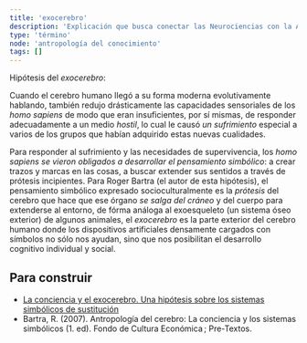 ```yaml
---
title: 'exocerebro'
description: 'Explicación que busca conectar las Neurociencias con la Antropología a partir de una hipótesis sobre la naturaleza cultural del cerebro humano (contraria a la clásica hipótesis de la naturaleza neurológica de la cultura)'
type: 'término'
node: 'antropología del conocimiento'
tags: []
---
```


Hipótesis del *exocerebro*:

Cuando el cerebro humano llegó a su forma moderna evolutivamente hablando, también redujo drásticamente las capacidades sensoriales de los *homo sapiens* de modo que eran insuficientes, por sí mismas, de responder adecuadamente a un medio *hostil*, lo cual le causó *un sufrimiento* especial a varios de los grupos que habían adquirido estas nuevas cualidades.

Para responder al sufrimiento y las necesidades de supervivencia, los *homo sapiens se vieron obligados a desarrollar el pensamiento simbólico*: a crear trazos y marcas en las cosas, a buscar extender sus sentidos a través de prótesis incipientes. Para Roger Bartra (el autor de esta hipótesis), el pensamiento simbólico expresado socioculturalmente es la *prótesis* del cerebro que hace que ese órgano *se salga del cráneo* y del cuerpo para extenderse al entorno, de fórma análoga al exoesqueleto (un sistema óseo exterior) de algunos animales, el *exocerebro* es la parte exterior del cerebro humano donde los dispositivos artificiales densamente cargados con símbolos no sólo nos ayudan, sino que nos posibilitan el desarrollo cognitivo individual y social.

## Para construir

- [La conciencia y el exocerebro. Una hipótesis sobre los sistemas simbólicos de sustitución](https://www.revistadelauniversidad.mx/articles/36954e7d-2ecc-42a8-8239-13c27d846437/la-conciencia-y-el-exocerebro-una-hipotesis-sobre-los-sistemas-simbolicos-de-sustitucion)
- Bartra, R. (2007). Antropología del cerebro: La conciencia y los sistemas simbólicos (1. ed). Fondo de Cultura Económica ; Pre-Textos.